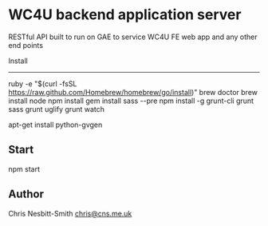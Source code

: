 WC4U backend application server
====================================

RESTful API built to run on GAE to service WC4U FE web app and any other end points


Install

-------

ruby -e "$(curl -fsSL https://raw.github.com/Homebrew/homebrew/go/install)"
brew doctor
brew install node
npm install
gem install sass --pre
npm install -g grunt-cli
grunt sass
grunt uglify
grunt watch

apt-get install python-gvgen

Start
-----
npm start


Author
-------
Chris Nesbitt-Smith <chris@cns.me.uk>
